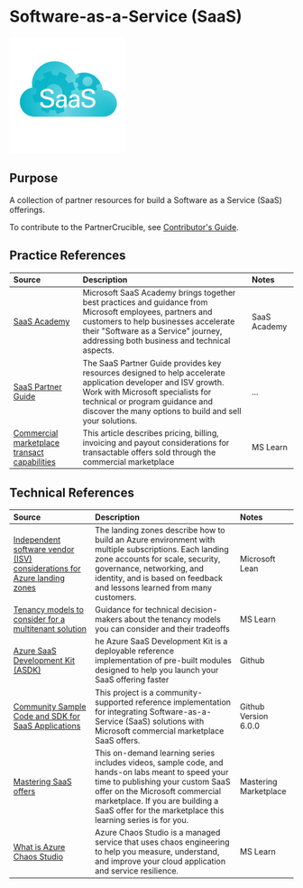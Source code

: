 # Software-as-a-Service (SaaS)

![SaaS](./Library/SaaS.png)


## Purpose

A collection of partner resources for build a Software as a Service (SaaS) offerings.

To contribute to the PartnerCrucible, see [Contributor's Guide](ContributorsGuide).


## Practice References

Source | Description | Notes
:----- | :-----  | :-----
[SaaS Academy](https://www.microsoft.com/en-us/saas-academy/main) | Microsoft SaaS Academy brings together best practices and guidance from Microsoft employees, partners and customers to help businesses accelerate their "Software as a Service" journey, addressing both business and technical aspects. | SaaS Academy
[SaaS Partner Guide](https://www.microsoft.com/en-ca/sites/saas-partner-guide/?wt.mc_id=AID3039077_EML_7970401)| The SaaS Partner Guide provides key resources designed to help accelerate application developer and ISV growth. Work with Microsoft specialists for technical or program guidance and discover the many options to build and sell your solutions. |...
[Commercial marketplace transact capabilities](https://learn.microsoft.com/en-us/azure/marketplace/marketplace-commercial-transaction-capabilities-and-considerations) | This article describes pricing, billing, invoicing and payout considerations for transactable offers sold through the commercial marketplace | MS Learn

## Technical References

Source | Description | Notes
:----- | :-----  | :-----
[Independent software vendor (ISV) considerations for Azure landing zones](https://learn.microsoft.com/en-ca/azure/cloud-adoption-framework/ready/landing-zone/isv-landing-zone?tabs=mg-env-no%2Cminimal) |The landing zones describe how to build an Azure environment with multiple subscriptions. Each landing zone accounts for scale, security, governance, networking, and identity, and is based on feedback and lessons learned from many customers. | Microsoft Lean
[Tenancy models to consider for a multitenant solution](https://learn.microsoft.com/en-us/azure/architecture/guide/multitenant/considerations/tenancy-models) | Guidance for technical decision-makers about the tenancy models you can consider and their tradeoffs | MS Learn
[Azure SaaS Development Kit (ASDK)](https://github.com/Azure/azure-saas) | he Azure SaaS Development Kit is a deployable reference implementation of pre-built modules designed to help you launch your SaaS offering faster | Github
[Community Sample Code and SDK for SaaS Applications](https://github.com/Azure/Commercial-Marketplace-SaaS-Accelerator)| This project is a community-supported reference implementation for integrating Software-as-a-Service (SaaS) solutions with Microsoft commercial marketplace SaaS offers. | Github Version 6.0.0
[Mastering SaaS offers](https://microsoft.github.io/Mastering-the-Marketplace/saas/) | This on-demand learning series includes videos, sample code, and hands-on labs meant to speed your time to publishing your custom SaaS offer on the Microsoft commercial marketplace. If you are building a SaaS offer for the marketplace this learning series is for you. | Mastering Marketplace
[What is Azure Chaos Studio](https://learn.microsoft.com/en-us/azure/chaos-studio/chaos-studio-overview) | Azure Chaos Studio is a managed service that uses chaos engineering to help you measure, understand, and improve your cloud application and service resilience. | MS Learn


